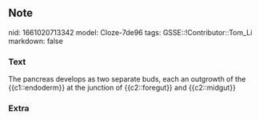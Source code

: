 ## Note
nid: 1661020713342
model: Cloze-7de96
tags: GSSE::!Contributor::Tom_Li
markdown: false

### Text
<div>
  The pancreas develops as two separate buds, each an outgrowth of
  the {{c1::endoderm}} at the junction of {{c2::foregut}} and
  {{c2::midgut}}
</div>

### Extra

